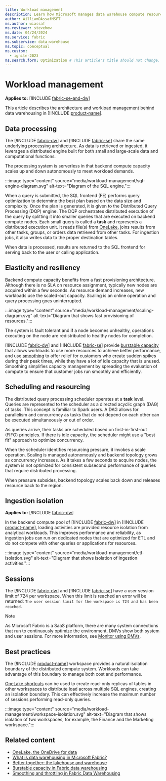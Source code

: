 ```yaml
---
title: Workload management
description: Learn how Microsoft manages data warehouse compute resources to service workloads.
author: WilliamDAssafMSFT
ms.author: wiassaf
ms.reviewer: stevehow
ms.date: 04/24/2024
ms.service: fabric
ms.subservice: data-warehouse
ms.topic: conceptual
ms.custom:
  - ignite-2023
ms.search.form: Optimization # This article's title should not change. If so, contact engineering.
---
```

# Workload management

**Applies to:** [!INCLUDE [fabric-se-and-dw](includes/applies-to-version/fabric-se-and-dw.md)]

This article describes the architecture and workload management behind data warehousing in [!INCLUDE [product-name](../includes/product-name.md)].

## Data processing

The [!INCLUDE [fabric-dw](includes/fabric-dw.md)] and [!INCLUDE [fabric-se](includes/fabric-se.md)] share the same underlying processing architecture. As data is retrieved or ingested, it leverages a distributed engine built for both small and large-scale data and computational functions.

The processing system is serverless in that backend compute capacity scales up and down autonomously to meet workload demands.

:::image type="content" source="media/workload-management/sql-engine-diagram.svg" alt-text="Diagram of the SQL engine.":::

When a query is submitted, the SQL frontend (FE) performs query optimization to determine the best plan based on the data size and complexity. Once the plan is generated, it is given to the Distributed Query Processing (DQP) engine. The DQP orchestrates distributed execution of the query by splitting it into smaller queries that are executed on backend compute nodes. Each small query is called a **task** and represents a distributed execution unit. It reads file(s) from [OneLake](../onelake/onelake-overview.md), joins results from other tasks, groups, or orders data retrieved from other tasks. For ingestion jobs, it also writes data to the proper destination tables.

When data is processed, results are returned to the SQL frontend for serving back to the user or calling application.

## Elasticity and resiliency

Backend compute capacity benefits from a fast provisioning architecture. Although there is no SLA on resource assignment, typically new nodes are acquired within a few seconds. As resource demand increases, new workloads use the scaled-out capacity. Scaling is an online operation and query processing goes uninterrupted.

:::image type="content" source="media/workload-management/scaling-diagram.svg" alt-text="Diagram that shows fast provisioning of resources.":::

The system is fault tolerant and if a node becomes unhealthy, operations executing on the node are redistributed to healthy nodes for completion.

[!INCLUDE [fabric-dw](includes/fabric-dw.md)] and [!INCLUDE [fabric-se](includes/fabric-se.md)] provide [burstable capacity](burstable-capacity.md) that allows workloads to use more resources to achieve better performance, and use [smoothing](compute-capacity-smoothing-throttling.md) to offer relief for customers who create sudden spikes during their peak times,  while they have a lot of idle capacity that is unused. Smoothing simplifies capacity management by spreading the evaluation of compute to ensure that customer jobs run smoothly and efficiently.

## Scheduling and resourcing

The distributed query processing scheduler operates at a **task** level. Queries are represented to the scheduler as a directed acyclic graph (DAG) of tasks. This concept is familiar to Spark users. A DAG allows for parallelism and concurrency as tasks that do not depend on each other can be executed simultaneously or out of order.

As queries arrive, their tasks are scheduled based on first-in-first-out (FIFO) principles. If there is idle capacity, the scheduler might use a "best fit" approach to optimize concurrency.

When the scheduler identifies resourcing pressure, it invokes a scale operation. Scaling is managed autonomously and backend topology grows as concurrency increases. As it takes a few seconds to acquire nodes, the system is not optimized for consistent subsecond performance of queries that require distributed processing.

When pressure subsides, backend topology scales back down and releases resource back to the region.

## Ingestion isolation

**Applies to:** [!INCLUDE [fabric-dw](includes/applies-to-version/fabric-dw.md)]

In the backend compute pool of [!INCLUDE [fabric-dw](includes/fabric-dw.md)] in [!INCLUDE [product-name](../includes/product-name.md)], loading activities are provided resource isolation from analytical workloads. This improves performance and reliability, as ingestion jobs can run on dedicated nodes that are optimized for ETL and do not compete with other queries or applications for resources.

:::image type="content" source="media/workload-management/etl-isolation.svg" alt-text="Diagram that shows isolation of ingestion activities.":::

## Sessions

The [!INCLUDE [fabric-dw](includes/fabric-dw.md)] and [!INCLUDE [fabric-se](includes/fabric-se.md)] have a user session limit of 724 per workspace. When this limit is reached an error will be returned: `The user session limit for the workspace is 724 and has been reached`.

> [!NOTE]
> As Microsoft Fabric is a SaaS platform, there are many system connections that run to continuously optimize the environment. DMVs show both system and user sessions. For more information, see [Monitor using DMVs](monitor-using-dmv.md).

## Best practices

The [!INCLUDE [product-name](../includes/product-name.md)] workspace provides a natural isolation boundary of the distributed compute system. Workloads can take advantage of this boundary to manage both cost and performance.

[OneLake shortcuts](../onelake/onelake-shortcuts.md) can be used to create read-only replicas of tables in other workspaces to distribute load across multiple SQL engines, creating an isolation boundary. This can effectively increase the maximum number of sessions performing read-only queries.

:::image type="content" source="media/workload-management/workspace-isolation.svg" alt-text="Diagram that shows isolation of two workspaces, for example, the Finance and the Marketing workspace.":::

## Related content

- [OneLake, the OneDrive for data](../onelake/onelake-overview.md)
- [What is data warehousing in Microsoft Fabric?](data-warehousing.md)
- [Better together: the lakehouse and warehouse](get-started-lakehouse-sql-analytics-endpoint.md)
- [Burstable capacity in Fabric data warehousing](burstable-capacity.md)
- [Smoothing and throttling in Fabric Data Warehousing](compute-capacity-smoothing-throttling.md)
